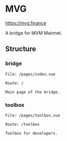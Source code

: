 # MVG

https://mvg.finance 

A bridge for MVM Mainnet.

## Structure

### bridge
```
File: /pages/index.vue

Route: /

Main page of the bridge.
```
### toolbox
```
File: /pages/toolbox.vue

Route: /toolbox

Toolbox for developers.
```